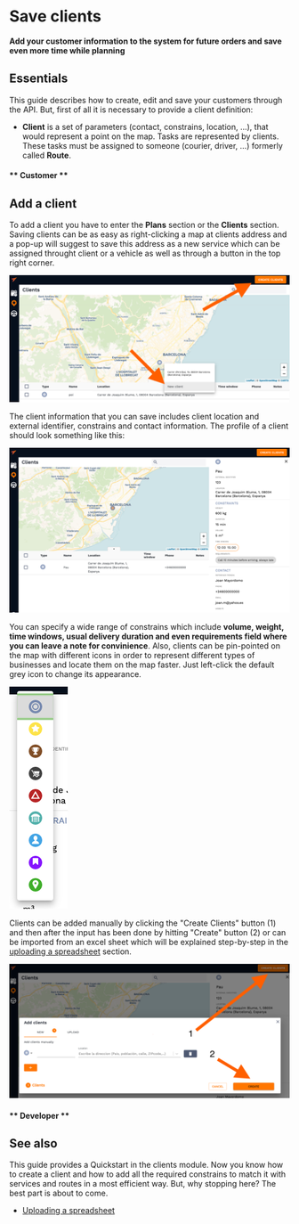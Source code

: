 # Save clients

**Add your customer information to the system for future orders and save even more time while planning**

## Essentials

This guide describes how to create, edit and save your customers through the API. But, first of all it is necessary to provide a client definition:

- **Client** is a set of parameters (contact, constrains, location, ...), that would represent a point on the map. Tasks are represented by clients.
  These tasks must be assigned to someone (courier, driver, ...) formerly called **Route**.


<!-- tabs:start -->
#### ** Customer **

##  Add a client

To add a client you have to enter the **Plans** section or the **Clients** section. 
Saving clients can be as easy as right-clicking a map at clients address and a pop-up will suggest to save this address as a new service which can be assigned throught client or a vehicle as well as through a button in the top right corner. 

![Clients](../images/clients.png)

The client information that you can save includes client location and external identifier, constrains and contact information. The profile of a client should look something like this:

![Client profile](../images/profile.png)

You can specify a wide range of constrains which include **volume, weight, time windows, usual delivery duration and even requirements field where you can leave a note for convinience**. Also, clients can be pin-pointed on the map with different icons in order to represent different types of businesses and locate them on the map faster. Just left-click the default grey icon to change its appearance. 

![Icons](../images/icons.png)

Clients can be added manually by clicking the "Create Clients" button (1) and then after the input has been done by hitting "Create" button (2) or can be imported from an excel sheet which will be explained step-by-step in the [uploading a spreadsheet](/clients/uploading_excel.md) section. 

![Manual client](../images/manual_client.png)




#### ** Developer **

<!-- tabs:end -->

## See also

This guide provides a Quickstart in the clients module. Now you know how to create a client and how to add all the required constrains to match it with services and routes in a most efficient way.
But, why stopping here? The best part is about to come.

- [Uploading a spreadsheet]()

